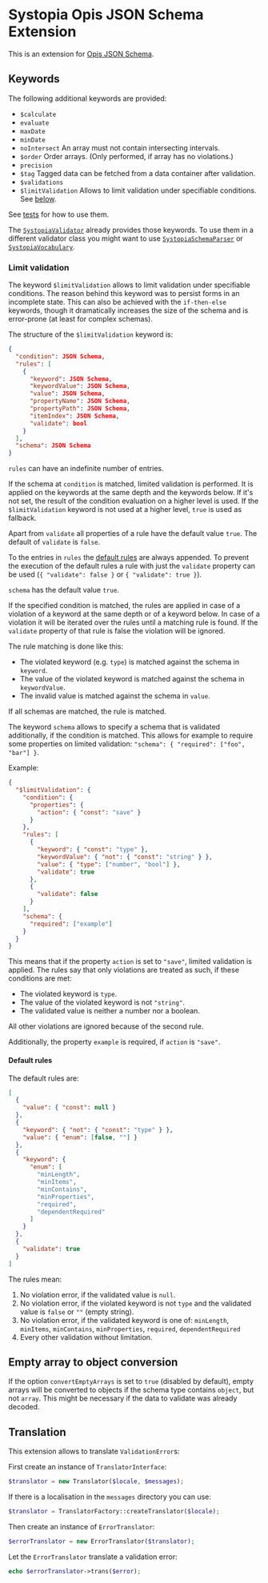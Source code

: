 # Systopia Opis JSON Schema Extension

This is an extension for [Opis JSON Schema](https://opis.io/json-schema/).

## Keywords

The following additional keywords are provided:

* `$calculate`
* `evaluate`
* `maxDate`
* `minDate`
* `noIntersect` An array must not contain intersecting intervals.
* `$order` Order arrays. (Only performed, if array has no violations.)
* `precision`
* `$tag` Tagged data can be fetched from a data container after validation.
* `$validations`
* `$limitValidation` Allows to limit validation under specifiable conditions. See [below](#limit-validation).

See [tests](tests/) for how to use them.

The [`SystopiaValidator`](./src/SystopiaValidator.php) already provides those
keywords. To use them in a different validator class you might want to use
[`SystopiaSchemaParser`](./src/Parsers/SystopiaSchemaParser.php) or
[`SystopiaVocabulary`](./src/Parsers/SystopiaVocabulary.php).

### Limit validation

The keyword `$limitValidation` allows to limit validation under specifiable
conditions. The reason behind this keyword was to persist forms in an incomplete
state. This can also be achieved with the `if-then-else` keywords, though it
dramatically increases the size of the schema and is error-prone (at least for
complex schemas).

The structure of the `$limitValidation` keyword is:
```json
{
  "condition": JSON Schema,
  "rules": [
    {
      "keyword": JSON Schema,
      "keywordValue": JSON Schema,
      "value": JSON Schema,
      "propertyName": JSON Schema,
      "propertyPath": JSON Schema,
      "itemIndex": JSON Schema,
      "validate": bool
    }
  ],
  "schema": JSON Schema
}
```

`rules` can have an indefinite number of entries.

If the schema at `condition` is matched, limited validation is performed. It is
applied on the keywords at the same depth and the keywords below. If it's not
set, the result of the condition evaluation on a higher level is used. If the
`$limitValidation` keyword is not used at a higher level, `true` is used as
fallback.

Apart from `validate` all properties of a rule have the default value `true`.
The default of `validate` is `false`.

To the entries in `rules` the [default rules](#default-rules) are always
appended. To prevent the execution of the default rules a rule with just the
`validate` property can be used (`{ "validate": false }` or
`{ "validate": true }`).

`schema` has the default value `true`.

If the specified condition is matched, the rules are applied in case of a
violation of a keyword at the same depth or of a keyword below. In case of a
violation it will be iterated over the rules until a matching rule is found. If
the `validate` property of that rule is false the violation will be ignored.

The rule matching is done like this:

* The violated keyword (e.g. `type`) is matched against the schema in `keyword`.
* The value of the violated keyword is matched against the schema in `keywordValue`.
* The invalid value is matched against the schema in `value`.

If all schemas are matched, the rule is matched.

The keyword `schema` allows to specify a schema that is validated additionally,
if the condition is matched. This allows for example to require some properties
on limited validation: `"schema": { "required": ["foo", "bar"] }`.

Example:
```json
{
  "$limitValidation": {
    "condition": {
      "properties": {
        "action": { "const": "save" }
      }
    },
    "rules": [
      {
        "keyword": { "const": "type" },
        "keywordValue": { "not": { "const": "string" } },
        "value": { "type": ["number", "bool"] },
        "validate": true
      },
      {
        "validate": false
      }
    ],
    "schema": {
      "required": ["example"]
    }
  }
}
```

This means that if the property `action` is set to `"save"`, limited validation
is applied. The rules say that only violations are treated as such, if these
conditions are met:

* The violated keyword is `type`.
* The value of the violated keyword is not `"string"`.
* The validated value is neither a number nor a boolean.

All other violations are ignored because of the second rule.

Additionally, the property `example` is required, if `action` is `"save"`.

#### Default rules

The default rules are:

```json
[
  {
    "value": { "const": null }
  },
  {
    "keyword": { "not": { "const": "type" } },
    "value": { "enum": [false, ""] }
  },
  {
    "keyword": {
      "enum": [
        "minLength",
        "minItems",
        "minContains",
        "minProperties",
        "required",
        "dependentRequired"
      ]
    }
  },
  {
    "validate": true
  }
]
```

The rules mean:

1. No violation error, if the validated value is `null`.
2. No violation error, if the violated keyword is not `type` and the validated value is `false` or `""` (empty string).
3. No violation error, if the validated keyword is one of:
   `minLength`, `minItems`, `minContains`, `minProperties`, `required`, `dependentRequired`
4. Every other validation without limitation.

## Empty array to object conversion

If the option `convertEmptyArrays` is set to `true` (disabled by default), empty
arrays will be  converted to objects if the schema type contains `object`, but
not `array`. This might be necessary if the data to validate was already
decoded.

## Translation

This extension allows to translate `ValidationError`s:

First create an instance of `TranslatorInterface`:

```php
$translator = new Translator($locale, $messages);
```

If there is a localisation in the `messages` directory you can use:

```php
$translator = TranslatorFactory::createTranslator($locale);
```

Then create an instance of `ErrorTranslator`:

```php
$errorTranslator = new ErrorTranslator($translator);
```

Let the `ErrorTranslator` translate a validation error:

```php
echo $errorTranslator->trans($error);
```

